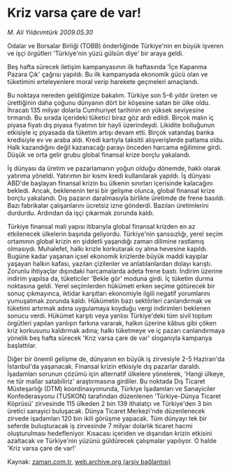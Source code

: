 # Kriz varsa çare de var!

*M. Ali Yıldırımtürk 2009.05.30*

<tr><td class="metin" colspan="2" style="padding-top: 20px; padding-left: 5px; padding-right: 10px;">Odalar ve Borsalar Birliği (TOBB) önderliğinde Türkiye'nin en büyük işveren ve işçi örgütleri 'Türkiye'nin yüzü gülsün diye' bir araya geldi.</td></tr><tr><td class="metin" colspan="2" style="padding-top: 20px; padding-left: 5px; padding-right: 10px;"><p>Beş hafta sürecek iletişim kampanyasının ilk haftasında 'İçe Kapanma Pazara Çık' çağrısı yapıldı. Bu ilk kampanyada ekonomik gücü olan ve tüketimini erteleyenlere moral verip harekete geçmeleri amaçlandı.
<p> Bu noktaya nereden geldiğimize bakalım. Türkiye son 5-6 yıldır üreten ve ürettiğinin daha çoğunu dünyanın dört bir köşesine satan bir ülke oldu. İhracatı 135 milyar dolarla Cumhuriyet tarihinin en yüksek seviyesine tırmandı. Bu sırada içerideki tüketici biraz göz ardı edildi. Birçok malın iç piyasa fiyatı dış piyasa fiyatının bir hayli üzerindeydi. Likidite bolluğunun etkisiyle iç piyasada da tüketim artışı devam etti. Birçok vatandaş banka kredisiyle ev ve araba aldı. Kredi kartıyla taksitli alışverişlerde patlama oldu. Halk kazandığını değil kazanacağı parayı önceden harcama eğilimine girdi. Düşük ve orta gelir grubu global finansal krize borçlu yakalandı.
<p> İş dünyası da üretim ve pazarlamanın yoğun olduğu dönemde, haklı olarak yatırıma yöneldi. Yatırımın bir kısmı kredi kullanılarak yapıldı. İş dünyası ABD'de başlayan finansal krizin bu ülkenin sınırları içerisinde kalacağını bekledi. Ancak, beklenenin tersi bir gelişme olunca, global finansal krize borçlu yakalandı. Dış pazarın daralmasıyla birlikte üretimde de frene basıldı. Bazı fabrikalar çalışanlarını ücretsiz izne gönderdi. Bazıları üretimlerini durdurdu. Ardından da işçi çıkarmak zorunda kaldı.
<p> Türkiye finansal mali yapısı itibarıyla global finansal krizden en az etkilenecek ülkelerin başında geliyordu. Türkiye'nin şanssızlığı, yerel seçim ortamının global krizin en şiddetli yaşandığı zaman dilimine rastlamış olmasıydı. Muhalefet, halkı krizle korkutarak oy alma hevesine kapıldı. Bugüne kadar yaşanan içsel ekonomik krizlerde büyük maddi kayıplar yaşayan halkın kafası, yazılan çizilenler ve anlatılanlardan dolayı karıştı. Zorunlu ihtiyaçlar dışındaki harcamalarda adeta frene bastı. İndirim üzerine indirim yapılsa da, tüketiciler 'Bekle gör' moduna girdi. İç tüketim durma noktasına geldi. Yerel seçimlerden hükümeti erken seçime götürecek bir sonuç çıkmayınca, iktidar karşıtları ekonomiyle ilgili negatif yorumlarını yumuşatmak zorunda kaldı. Hükümetin bazı sektörleri canlandırmak ve tüketimi artırmak adına uygulamaya koyduğu vergi indirimleri beklenen sonucu verdi. Hükümet karşıtı veya yanlısı Türkiye'deki tüm sivil toplum örgütleri yapılan yanlışın farkına vararak, halkın üzerine kâbus gibi çöken kriz korkusunu kaldırmak adına; halkı tüketmeye ve iç pazarı canlandırmaya yönelik beş hafta sürecek 'Kriz varsa çare de var' sloganıyla kampanya başlattılar.
<p> Diğer bir önemli gelişme de, dünyanın en büyük iş zirvesiyle 2-5 Haziran'da İstanbul'da yaşanacak. Finansal krizin etkisiyle dış pazarlar daraldı. İşadamları sorunun çözümü için alternatif ülkelere yönelerek, 'Hangi ülkeye, ne tür mallar satabiliriz' araştırmasına girdiler. Bu noktada Dış Ticaret Müsteşarlığı (DTM) koordinasyonunda, Türkiye İşadamları ve Sanayiciler Konfederasyonu (TUSKON) tarafından düzenlenen 'Türkiye-Dünya Ticaret Köprüsü' zirvesinde 115 ülkeden 2 bin 139 ithalatçı ve Türkiye'den 3 bin üretici sanayici buluşacak. Dünya Ticaret Merkezi'nde düzenlenecek zirvede işadamları 120 bin ikili görüşme yapacak. Tüm dünyayı tek bir seferde buluşturacak iş zirvesinde 7 milyar dolarlık ticaret hacmi oluşturulması hedefleniyor. Kısacası içeriden ve dışarıdan krizin etkisini azaltacak ve Türkiye'nin yüzünü güldürecek çalışmalar yapılıyor. O halde 'Kriz varsa çare de var!'<br/></p></p></p></p></p></td></tr>

Kaynak: [zaman.com.tr](http://zaman.com.tr/yazar.do?yazino=853308), [web.archive.org (arşiv bağlantısı)](http://web.archive.org/web/20090531102513/http://www.zaman.com.tr:80/yazar.do?yazino=853308)
